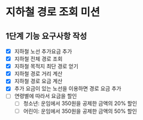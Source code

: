 # 지하철 경로 조회 미션 

## 1단계 기능 요구사항 작성

- [x] 지하철 노선 추가요금 추가
- [x] 지하철 전체 경로 조회
- [x] 지하철 목적지 최단 경로 얻기
- [x] 지하철 경로 거리 계산
- [x] 지하철 경로 요금 계산
- [x] 추가 요금이 있는 노선을 이용하면 경로 요금 추가
- [ ] 연령별에 따라서 요금을 할인
    - [ ] 청소년: 운임에서 350원을 공제한 금액의 20% 할인
    - [ ] 어린이: 운임에서 350원을 공제한 금액의 50% 할인
